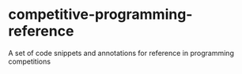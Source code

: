 # competitive-programming-reference
A set of code snippets and annotations for reference in programming competitions
